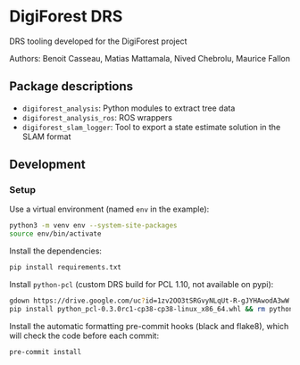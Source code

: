 # DigiForest DRS

DRS tooling developed for the DigiForest project

Authors: Benoit Casseau, Matias Mattamala, Nived Chebrolu, Maurice Fallon

## Package descriptions

- `digiforest_analysis`: Python modules to extract tree data
- `digiforest_analysis_ros`: ROS wrappers
- `digiforest_slam_logger`: Tool to export a state estimate solution in the SLAM format

## Development

### Setup

Use a virtual environment (named `env` in the example):

```sh
python3 -m venv env --system-site-packages 
source env/bin/activate
```

Install the dependencies:

```sh
pip install requirements.txt
```

Install `python-pcl` (custom DRS build for PCL 1.10, not available on pypi):

```sh
gdown https://drive.google.com/uc?id=1zv2OO3tSRGvyNLqUt-R-gJYHAwodA3wW
pip install python_pcl-0.3.0rc1-cp38-cp38-linux_x86_64.whl && rm python_pcl-0.3.0rc1-cp38-cp38-linux_x86_64.whl
```

Install the automatic formatting pre-commit hooks (black and flake8), which will check the code before each commit:

```sh
pre-commit install
```
